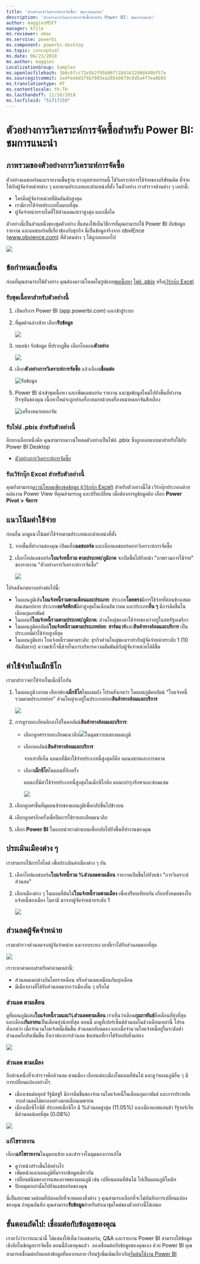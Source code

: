 ```yaml
---
title: 'ตัวอย่างการวิเคราะห์การจัดซื้อ: ชมการแนะนำ'
description: 'ตัวอย่างการวิเคราะห์การจัดซื้อสำหรับ Power BI: ชมการแนะนำ'
author: maggiesMSFT
manager: kfile
ms.reviewer: amac
ms.service: powerbi
ms.component: powerbi-desktop
ms.topic: conceptual
ms.date: 06/23/2018
ms.author: maggies
LocalizationGroup: Samples
ms.openlocfilehash: 3b0c6fcc72e5b2f95b06f1184341298d449bf57e
ms.sourcegitcommit: 1e4fee6d1f4b7803ea285eb879c8d5a4f7ea8b85
ms.translationtype: HT
ms.contentlocale: th-TH
ms.lasthandoff: 11/16/2018
ms.locfileid: "51717159"
---
```

# <a name="procurement-analysis-sample-for-power-bi-take-a-tour"></a>ตัวอย่างการวิเคราะห์การจัดซื้อสำหรับ Power BI: ชมการแนะนำ

## <a name="overview-of-the-procurement-analysis-sample"></a>ภาพรวมของตัวอย่างการวิเคราะห์การจัดซื้อ
ตัวอย่างแดชบอร์ดและรายงานพื้นฐาน ทางอุตสาหกรรมนี้ ใช้วิเคราะห์การใช้จ่ายของบริษัทผลิต ที่จ่ายให้กับผู้จัดจำหน่ายต่าง ๆ แยกตามประเภทและตำแหน่งที่ตั้ง ในตัวอย่าง เราสำรวจด้านต่าง ๆ เหล่านี้:

* ใครคือผู้จัดจำหน่ายที่ติดอันดับสูงสุด
* เรามีการใช้จ่ายประเภทใดมากที่สุด
* ผู้จัดจำหน่ายรายใดที่ให้ส่วนลดแก่เราสูงสุด และเมื่อใด

ตัวอย่างนี้เป็นส่วนหนึ่งของชุดตัวอย่าง ที่แสดงให้เห็นวิธีการที่คุณสามารถใช้ Power BI กับข้อมูล รายงาน และแดชบอร์ดที่เกี่ยวข้องกับธุรกิจ นี่เป็นข้อมูลจริงจาก obviEnce ([www.obvience.com)](http://www.obvience.com/) ที่ตัวตนต่าง ๆ ได้ถูกลบออกไป

![](media/sample-procurement/procurement1.png)

## <a name="prerequisites"></a>ข้อกำหนดเบื้องต้น

 ก่อนที่คุณสามารถใช้ตัวอย่าง คุณต้องดาวน์โหลดในรูปแบบ[ชุดเนื้อหา](https://docs.microsoft.com/power-bi/sample-procurement#get-the-content-pack-for-this-sample) [ไฟล์ .pbix](http://download.microsoft.com/download/D/5/3/D5390069-F723-413B-8D27-5888500516EB/Procurement%20Analysis%20Sample%20PBIX.pbix) หรือ[เวิร์กบุ๊ก Excel](http://go.microsoft.com/fwlink/?LinkId=529784)

### <a name="get-the-content-pack-for-this-sample"></a>รับชุดเนื้อหาสำหรับตัวอย่างนี้

1. เปิดบริการ Power BI (app.powerbi.com) และเข้าสู่ระบบ
2. ที่มุมด้านล่างซ้าย เลือก**รับข้อมูล**
   
    ![](media/sample-datasets/power-bi-get-data.png)
3. บนหน้า รับข้อมูล ที่ปรากฏขึ้น เลือกไอคอน**ตัวอย่าง**
   
   ![](media/sample-datasets/power-bi-samples-icon.png)
4. เลือก**ตัวอย่างการวิเคราะห์การจัดซื้อ** แล้วเลือก**เชื่อมต่อ**  
  
   ![รับข้อมูล](media/sample-procurement/procurement1a.png)
   
5. Power BI นำเข้าชุดเนื้อหา และเพิ่มแดชบอร์ด รายงาน และชุดข้อมูลใหม่ไปยังพื้นที่ทำงานปัจจุบันของคุณ เนื้อหาใหม่จะถูกทำเครื่องหมายด้วยเครื่องหมายดอกจันสีเหลือง 
   
   ![เครื่องหมายดอกจัน](media/sample-procurement/procurement1b.png)
  
### <a name="get-the-pbix-file-for-this-sample"></a>รับไฟล์ .pbix สำหรับตัวอย่างนี้

อีกทางเลือกหนึ่งคือ คุณสามารถดาวน์โหลดตัวอย่างเป็นไฟล์ .pbix ซึ่งถูกออกแบบมาสำหรับใช้กับ Power BI Desktop 

 * [ตัวอย่างการวิเคราะห์การจัดซื้อ](http://download.microsoft.com/download/D/5/3/D5390069-F723-413B-8D27-5888500516EB/Procurement%20Analysis%20Sample%20PBIX.pbix)

### <a name="get-the-excel-workbook-for-this-sample"></a>รับเวิร์กบุ๊ก Excel สำหรับตัวอย่างนี้
คุณยังสามารถ[ดาวน์โหลดเพียงชุดข้อมูล (เวิร์กบุ๊ก Excel)](http://go.microsoft.com/fwlink/?LinkId=529784) สำหรับตัวอย่างนี้ได้ เวิร์กบุ๊กประกอบด้วยแผ่นงาน Power View ที่คุณสามารถดู และปรับเปลี่ยน เมื่อต้องการดูข้อมูลดิบ เลือก **Power Pivot > จัดการ**


## <a name="spending-trends"></a>แนวโน้มค่าใช้จ่าย
ก่อนอื่น มาดูแนวโน้มค่าใช้จ่ายตามประเภทและตำแหน่งที่ตั้ง  

1. จากพื้นที่ทำงานของคุณ เปิดแท็บ**แดชบอร์ด** และเลือกแดชบอร์ดการวิเคราะห์การจัดซื้อ
2. เลือกไทล์แดชบอร์ด**ใบแจ้งหนี้รวม ตามประเทศ/ภูมิภาค** จะเปิดขึ้นไปยังหน้า "ภาพรวมการใช้จ่าย" ของรายงาน "ตัวอย่างการวิเคราะห์การจัดซื้อ"

    ![](media/sample-procurement/procurement2.png)

โปรดสังเกตบางอย่างต่อไปนี้:

* ในแผนภูมิเส้น**ใบแจ้งหนี้รวมตามเดือนและประเภท**: ประเภท**โดยตรง**มีการใช้จ่ายที่ค่อนข้างเสมอต้นเสมอปลาย ประเภท**ลอจิสติกส์**มีค่าสูงสุดในเดือนธันวาคม และประเภท**อื่น ๆ** มีการดีดขึ้นในเดือนกุมภาพันธ์
* ในแผนที่**ใบแจ้งหนี้รวมตามประเทศ/ภูมิภาค**: ส่วนใหญ่ของค่าใช้จ่ายของเราอยู่ในสหรัฐอเมริกา
* ในแผนภูมิคอลัมน์**ใบแจ้งหนี้รวมตามประเภทย่อย**: **ฮาร์ดแวร์**และ**สินค้าทางอ้อมและบริการ** เป็นประเภทมีค่าใช้จ่ายสูงที่สุด
* ในแผนภูมิแท่ง ใบแจ้งหนี้รวมตามระดับ: ธุรกิจส่วนใหญ่ของเราทำกับผู้จัดจำหน่ายระดับ 1 (10 อันดับแรก) ความเข้าใจนี้ช่วยในการบริหารความสัมพันธ์กับผู้จัดจำหน่ายได้ดีขึ้น

## <a name="spending-in-mexico"></a>ค่าใช้จ่ายในเม็กซิโก
เรามาสำรวจค่าใช้จ่ายในเม็กซิโกกัน

1. ในแผนภูมิวงกลม เลือกฟอง**เม็กซิโก**ในแผนผัง โปรดสังเกตว่า ในแผนภูมิคอลัมน์ "ใบแจ้งหนี้รวมตามประเภทย่อย" ส่วนใหญ่จะอยู่ในประเภทย่อย**สินค้าทางอ้อมและบริการ**

   ![](media/sample-procurement/pbi_procsample_spendmexico.png)
2. การดูรายละเอียดลึกลงไปในคอลัมน์**สินค้าทางอ้อมและบริการ**:

   * เลือกลูกศรรายละเอียดแนวลึก![](media/sample-procurement/pbi_drilldown_icon.png)ในมุมขวาบนของแผนภูมิ
   * เลือกคอลัมน์**สินค้าทางอ้อมและบริการ**

      จากเท่าที่เห็น แผนกที่มีค่าใช้จ่ายประเภทนี้สูงสุดก็คือ แผนกขายและการตลาด
   * เลือก**เม็กซิโก**ในแผนที่อีกครั้ง

      แผนกที่มีค่าใช้จ่ายประเภทนี้สูงสุดในเม็กซิโกคือ แผนกบำรุงรักษาและซ่อมแซม

      ![](media/sample-procurement/pbi_procsample_drill_mexico.png)
3. เลือกลูกศรขึ้นที่มุมบนซ้ายของแผนภูมิเพื่อกลับขึ้นไปข้างบน
4. เลือกลูกศรอีกครั้งเพื่อปิดการใช้รายละเอียดแนวลึก  
5. เลือก **Power BI** ในแถบนำทางด้านบนเพื่อกลับไปยังพื้นที่ทำงานของคุณ

## <a name="evaluate-different-cities"></a>ประเมินเมืองต่าง ๆ
เราสามารถใช้การไฮไลต์ เพื่อประเมินค่าเมืองต่าง ๆ กัน

1. เลือกไทล์แดชบอร์ด**ใบแจ้งหนี้รวม %ส่วนลดตามเดือน** รายงานเปิดขึ้นไปยังหน้า "การวิเคราะห์ส่วนลด"
2. เลือกเมืองต่าง ๆ ในแผนที่ต้นไม้**ใบแจ้งหนี้รวมตามเมือง** เพื่อเปรียบเทียบกัน เกือบทั้งหมดของใบแจ้งหนี้ของเมือง ไมอามี มาจากผู้จัดจำหน่ายระดับ 1

   ![](media/sample-procurement/pbi_procsample_miamitreemap2.png)

## <a name="vendor-discounts"></a>ส่วนลดผู้จัดจำหน่าย
เรามาสำรวจส่วนลดจากผู้จัดจำหน่าย และรอบระยะเวลาที่เราได้รับส่วนลดมากที่สุด

![](media/sample-procurement/procurement4.png)

เราจะหาคำตอบสำหรับคำถามเหล่านี้:

* ส่วนลดแตกต่างกันโดยรายเดือน หรือส่วนลดเหมือนกันทุกเดือน
* มีเมืองบางที่ได้รับส่วนลดมากกว่าเมืองอื่น ๆ หรือไม่

### <a name="discount-by-month"></a>ส่วนลด ตามเดือน
ดูที่แผนภูมิผสม**ใบแจ้งหนี้รวมและ%ส่วนลดตามเดือน** เราเห็นว่าเดือน**กุมภาพันธ์**คือเดือนที่ยุ่งที่สุด และเดือน**กันยายน**เป็นเดือนยุ่งน้อยที่สุด ตอนนี้ มาดูที่เปอร์เซ็นต์ส่วนลดในช่วงเดือนเหล่านี้
โปรดสังเกตว่า เมื่อจำนวนใบแจ้งหนี้เพิ่มขึ้น ส่วนลดกลับลดลง และเมื่อจำนวนใบแจ้งหนี้อยู่ในระดับต่ำ ส่วนลดก็กลับเพิ่มขึ้น ยิ่งเราต้องการส่วนลด ข้อเสนอที่เราได้รับกลับยิ่งแย่ลง

![](media/sample-procurement/procurement5.png)

### <a name="discount-by-city"></a>ส่วนลด ตามเมือง
อีกด้านหนึ่งที่จะสำรวจคือส่วนลด ตามเมือง เลือกแต่ละเมืองในแผนที่ต้นไม้ และดูว่าแผนภูมิอื่น ๆ มีการเปลี่ยนแปลงอย่างไร

* เมืองเซนต์หลุยส์ รัฐมิสซูรี มีการดีดขึ้นของจำนวนใบแจ้งหนี้ในเดือนกุมภาพันธ์ และการประหยัดจากส่วนลดได้ตกลงอย่างมากเดือนเมษายน
* เมืองเม็กซิโกซิตี ประเทศเม็กซิโก มี %ส่วนลดสูงสุด (11.05%) และเมืองแอตแลนต้า รัฐจอร์เจีย มีส่วนลดน้อยที่สุด (0.08%)

![](media/sample-procurement/procurement6.png)

### <a name="edit-the-report"></a>แก้ไขรายงาน
เลือก**แก้ไขรายงาน**ในมุมบนซ้าย และสำรวจในมุมมองการแก้ไข

* ดูว่าหน้าสร้างขึ้นได้อย่างไร
* เพิ่มหน้าและแผนภูมิที่มาจากข้อมูลเดียวกัน
* เปลี่ยนชนิดของการแสดงภาพของแผนภูมิ เช่น เปลี่ยนแผนที่ต้นไม้ ไปเป็นแผนภูมิโดนัท
* ปักหมุดเหล่านั้นไปยังแดชบอร์ดของคุณ

นี่เป็นสภาพแวดล้อมที่ปลอดภัยที่จะทดลองสิ่งต่าง ๆ﻿ คุณสามารถเลือกที่จะไม่บันทึกการเปลี่ยนแปลงของคุณ ถ้าคุณบันทึก คุณสามารถ**รับข้อมูล**สำหรับสำเนาชุดใหม่ของตัวอย่างนี้ได้เสมอ

## <a name="next-steps-connect-to-your-data"></a>ขั้นตอนถัดไป: เชื่อมต่อกับข้อมูลของคุณ
เราหวังว่าการแนะนำนี้ ได้แสดงให้เห็นว่าแดชบอร์ด, Q&A และรายงาน Power BI สามารถให้ข้อมูลเชิงลึกในข้อมูลการจัดซื้อ ตอนนี้ถึงตาคุณแล้ว &#151; ลองเชื่อมต่อกับข้อมูลของคุณเอง ด้วย Power BI คุณสามารถเชื่อมต่อกับแหล่งข้อมูลที่หลากหลาย เรียนรู้เพิ่มเติมเกี่ยวกับ[เริ่มต้นใช้งาน Power BI](service-get-started.md)
